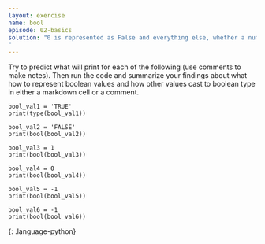 ```yaml
---
layout: exercise
name: bool
episode: 02-basics
solution: "0 is represented as False and everything else, whether a number or string is counted as True
"
---
```


Try to predict what will print for each of the following (use comments to make notes).
Then run the code and summarize
your findings about what how to represent boolean values and how other values cast to
boolean type in either a markdown cell or a comment.

~~~
bool_val1 = 'TRUE'
print(type(bool_val1))

bool_val2 = 'FALSE'
print(bool(bool_val2))

bool_val3 = 1
print(bool(bool_val3))

bool_val4 = 0
print(bool(bool_val4))

bool_val5 = -1
print(bool(bool_val5))

bool_val6 = -1
print(bool(bool_val6))
~~~
{: .language-python}
